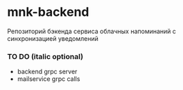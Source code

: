 # mnk-backend
Репозиторий бэкенда сервиса облачных напоминаний с синхронизацией уведомлений

### TO DO (italic optional)
- backend grpc server
- mailservice grpc calls